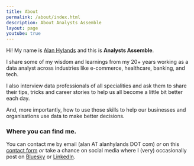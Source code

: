 ```yaml
---
title: About
permalink: /about/index.html
description: About Analysts Assemble
layout: page
youtube: true
---
```


Hi! My name is [Alan Hylands](https://alanhylands.com) and this is **Analysts Assemble**. 

I share some of my wisdom and learnings from my 20+ years working as a data analyst across industries like e-commerce, healthcare, banking, and tech.

I also interview data professionals of all specialities and ask them to share their tips, tricks and career stories to help us all become a little bit better each day.

And, more importantly, how to use those skills to help our businesses and organisations use data to make better decisions.

### Where you can find me.

You can contact me by email (alan AT alanhylands DOT com) _or_ on this [contact form](https://alanhylands.com/contact/) _or_ take a chance on social media where I (very) occasionally post on [Bluesky](https://bsky.app/profile/alanhylands.com) or [LinkedIn](https://linkedin.com/in/alanhylands).    